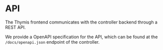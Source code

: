 # API

The Thymis frontend communicates with the controller backend through a REST API.

We provide a OpenAPI specification for the API, which can be found at the `/docs/openapi.json` endpoint of the controller.
